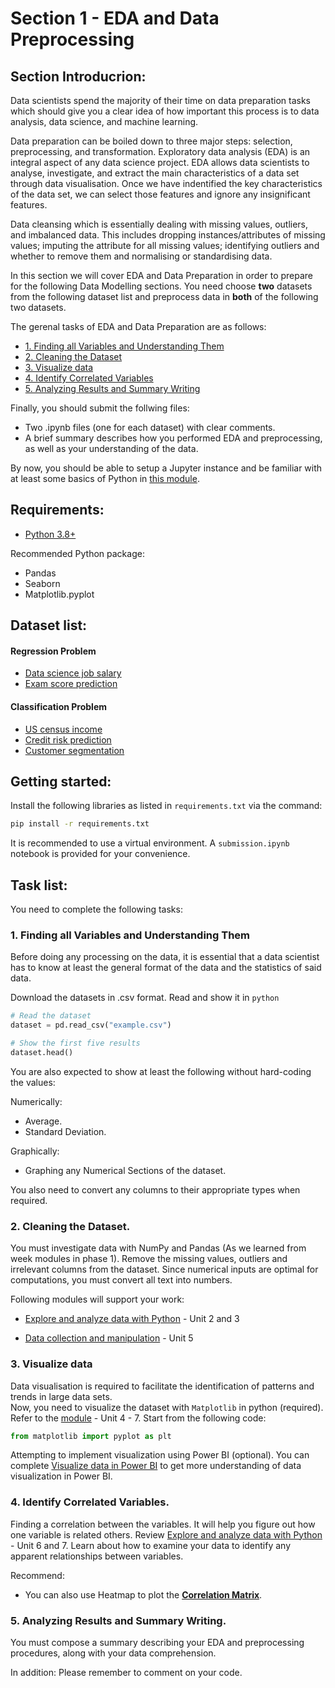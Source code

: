 # Section 1 - EDA and Data Preprocessing

## Section Introducrion:

Data scientists spend the majority of their time on data preparation tasks which should give you a clear idea of how important this process is to data analysis, data science, and machine learning.

Data preparation can be boiled down to three major steps: selection, preprocessing, and transformation.  Exploratory data analysis (EDA) is an integral aspect of any data science project.  EDA allows data scientists to analyse, investigate, and extract the main characteristics of a data set through data visualisation.  Once we have indentified the key characteristics of the data set, we can select those features and ignore any insignificant features.

Data cleansing which is essentially dealing with missing values, outliers, and imbalanced data.  This includes dropping instances/attributes of missing values; imputing the attribute for all missing values; identifying outliers and whether to remove them and normalising or standardising data. 


In this section we will cover EDA and Data Preparation in order to prepare for the following Data Modelling sections. You need choose **two** datasets from the following dataset list and preprocess data in **both** of the following two datasets.

The gerenal tasks of EDA and Data Preparation are as follows:

  - [1. Finding all Variables and Understanding Them](#1-Finding-all-Variables-and-Understanding-Them)
  - [2. Cleaning the Dataset](#2-Cleaning-the-Dataset)
  - [3. Visualize data](#3-Visualize-data )
  - [4. Identify Correlated Variables](#4-Identify-Correlated-Variables)
  - [5. Analyzing Results and Summary Writing](#5-Analyzing-Results-and-Summary-Writing)

Finally, you should submit the follwing files:
* Two .ipynb files (one for each dataset) with clear comments.
* A brief summary describes how you performed EDA and preprocessing, as well as your understanding of the data.

By now, you should be able to setup a Jupyter instance and be familiar with at least some basics of Python in [this module](https://docs.microsoft.com/en-us/learn/paths/beginner-python/).

## Requirements:
* [Python 3.8+](https://www.python.org/)

Recommended Python package:
* Pandas
* Seaborn
* Matplotlib.pyplot


## Dataset list:

#### Regression Problem 
* [Data science job salary](https://www.kaggle.com/datasets/arnabchaki/data-science-salaries-2023)
* [Exam score prediction](https://www.kaggle.com/datasets/desalegngeb/students-exam-scores)

#### Classification Problem
* [US census income](https://archive.ics.uci.edu/ml/datasets/Census+Income)
* [Credit risk prediction](https://www.kaggle.com/datasets/ppb00x/credit-risk-customers)
* [Customer segmentation](https://www.kaggle.com/datasets/abisheksudarshan/customer-segmentation)

## Getting started:
Install the following libraries as listed in `requirements.txt` via the command:

```bash
pip install -r requirements.txt
```

It is recommended to use a virtual environment. A `submission.ipynb` notebook is provided for your convenience.

## Task list:

You need to complete the following tasks:

### 1. Finding all Variables and Understanding Them 
Before doing any processing on the data, it is essential that a data scientist has to know at least the general format of the data and the statistics of said data.

Download the datasets in .csv format.
Read and show it in ```python```

```python
# Read the dataset
dataset = pd.read_csv("example.csv")

# Show the first five results
dataset.head() 
```

You are also expected to show at least the following without hard-coding the values:

Numerically:
* Average.
* Standard Deviation.

Graphically:
* Graphing any Numerical Sections of the dataset.

You also need to convert any columns to their appropriate types when required.


### 2. Cleaning the Dataset.
You must investigate data with NumPy and Pandas (As we learned from week modules in phase 1).
Remove the missing values, outliers and irrelevant columns from the dataset.
Since numerical inputs are optimal for computations, you must convert all text into numbers.

Following modules will support your work:

* [Explore and analyze data with Python](https://learn.microsoft.com/en-nz/training/modules/explore-analyze-data-with-python/?ns-enrollment-type=Collection&ns-enrollment-id=n2kyanp2128q50) - Unit 2 and 3

* [Data collection and manipulation](https://learn.microsoft.com/en-nz/training/modules/collect-manipulate-data-python-nasa/?ns-enrollment-type=Collection&ns-enrollment-id=n2kyanp2128q50) - Unit 5




### 3. Visualize data 

Data visualisation is required to facilitate the identification of patterns and trends in large data sets.  
Now, you need to visualize the dataset with ```Matplotlib``` in python (required). Refer to the [module](https://learn.microsoft.com/en-nz/training/modules/explore-analyze-data-with-python/?ns-enrollment-type=Collection&ns-enrollment-id=n2kyanp2128q50) - Unit 4 - 7. 
Start from the following code:

```python
from matplotlib import pyplot as plt
```


Attempting to implement visualization using Power BI (optional). You can complete [Visualize data in Power BI](https://learn.microsoft.com/en-us/training/paths/visualize-data-power-bi/) to get more understanding of data visualization in Power BI. 


### 4. Identify Correlated Variables.
Finding a correlation between the variables. It will help you figure out how one variable is related others.
Review [Explore and analyze data with Python](https://learn.microsoft.com/en-nz/training/modules/explore-analyze-data-with-python/) - Unit 6 and 7. Learn about how to examine your data to identify any apparent relationships between variables.


Recommend:
* You can also use Heatmap to plot the [**Correlation Matrix**](https://towardsdatascience.com/seaborn-heatmap-for-visualising-data-correlations-66cbef09c1fe). 



### 5. Analyzing Results and Summary Writing.
You must compose a summary describing your EDA and preprocessing procedures, along with your data comprehension.


In addition: Please remember to comment on your code.

